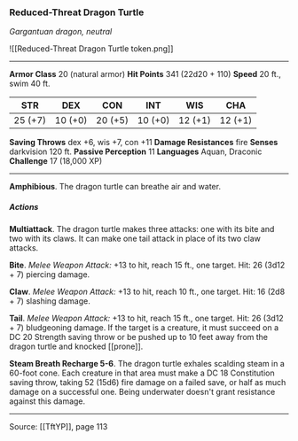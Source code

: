 ### Reduced-Threat Dragon Turtle
_Gargantuan dragon, neutral_

![[Reduced-Threat Dragon Turtle token.png]]


---

**Armor Class** 20 (natural armor)
**Hit Points** 341 (22d20 + 110)
**Speed** 20 ft., swim 40 ft.

| STR     | DEX     | CON     | INT     | WIS     | CHA     |
|---------|---------|---------|---------|---------|---------|
| 25 (+7) | 10 (+0) | 20 (+5) | 10 (+0) | 12 (+1) | 12 (+1) |

**Saving Throws** dex +6, wis +7, con +11
**Damage Resistances** fire
**Senses** darkvision 120 ft.
**Passive Perception** 11
**Languages** Aquan, Draconic
**Challenge** 17 (18,000 XP)

---

**Amphibious**. The dragon turtle can breathe air and water.

##### Actions
**Multiattack**. The dragon turtle makes three attacks: one with its bite and two with its claws. It can make one tail attack in place of its two claw attacks.

**Bite**. _Melee Weapon Attack:_ +13 to hit, reach 15 ft., one target. Hit: 26 (3d12 + 7) piercing damage.

**Claw**. _Melee Weapon Attack:_ +13 to hit, reach 10 ft., one target. Hit: 16 (2d8 + 7) slashing damage.

**Tail**. _Melee Weapon Attack:_ +13 to hit, reach 15 ft., one target. Hit: 26 (3d12 + 7) bludgeoning damage. If the target is a creature, it must succeed on a DC 20 Strength saving throw or be pushed up to 10 feet away from the dragon turtle and knocked [[prone]].

**Steam Breath Recharge 5-6**. The dragon turtle exhales scalding steam in a 60-foot cone. Each creature in that area must make a DC 18 Constitution saving throw, taking 52 (15d6) fire damage on a failed save, or half as much damage on a successful one. Being underwater doesn't grant resistance against this damage.


---

Source: [[TftYP]], page 113
